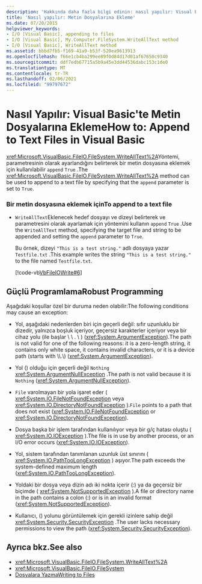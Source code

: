 ```yaml
---
description: 'Hakkında daha fazla bilgi edinin: nasıl yapılır: Visual Basic metin dosyalarına ekleme'
title: 'Nasıl yapılır: Metin Dosyalarına Ekleme'
ms.date: 07/20/2015
helpviewer_keywords:
- I/O [Visual Basic], appending to files
- I/O [Visual Basic], My.Computer.FileSystem.WriteAllText method
- I/O [Visual Basic], WriteAllText method
ms.assetid: bbbd7fb5-f169-41a9-b53f-520ea9613913
ms.openlocfilehash: f66e1cb4ba299ee89f0d84d17d01af67650c9340
ms.sourcegitcommit: ddf7edb67715a5b9a45e3dd44536dabc153c1de0
ms.translationtype: MT
ms.contentlocale: tr-TR
ms.lasthandoff: 02/06/2021
ms.locfileid: "99797672"
---
```

# <a name="how-to-append-to-text-files-in-visual-basic"></a><span data-ttu-id="7d08d-103">Nasıl Yapılır: Visual Basic'te Metin Dosyalarına Ekleme</span><span class="sxs-lookup"><span data-stu-id="7d08d-103">How to: Append to Text Files in Visual Basic</span></span>

<span data-ttu-id="7d08d-104"><xref:Microsoft.VisualBasic.FileIO.FileSystem.WriteAllText%2A>Yöntemi, parametresinin olarak ayarlandığını belirterek bir metin dosyasına eklemek için kullanılabilir `append` `True` .</span><span class="sxs-lookup"><span data-stu-id="7d08d-104">The <xref:Microsoft.VisualBasic.FileIO.FileSystem.WriteAllText%2A> method can be used to append to a text file by specifying that the `append` parameter is set to `True`.</span></span>  
  
### <a name="to-append-to-a-text-file"></a><span data-ttu-id="7d08d-105">Bir metin dosyasına eklemek için</span><span class="sxs-lookup"><span data-stu-id="7d08d-105">To append to a text file</span></span>  
  
- <span data-ttu-id="7d08d-106">`WriteAllText`Eklenecek hedef dosyayı ve dizeyi belirterek ve parametresini olarak ayarlamak için yöntemini kullanın `append` `True` .</span><span class="sxs-lookup"><span data-stu-id="7d08d-106">Use the `WriteAllText` method, specifying the target file and string to be appended and setting the `append` parameter to `True`.</span></span>  
  
     <span data-ttu-id="7d08d-107">Bu örnek, dizeyi `"This is a test string."` adlı dosyaya yazar `Testfile.txt` .</span><span class="sxs-lookup"><span data-stu-id="7d08d-107">This example writes the string `"This is a test string."` to the file named `Testfile.txt`.</span></span>  
  
     [!code-vb[VbFileIOWrite#6](~/samples/snippets/visualbasic/VS_Snippets_VBCSharp/VbFileIOWrite/VB/Class1.vb#6)]  
  
## <a name="robust-programming"></a><span data-ttu-id="7d08d-108">Güçlü Programlama</span><span class="sxs-lookup"><span data-stu-id="7d08d-108">Robust Programming</span></span>  

 <span data-ttu-id="7d08d-109">Aşağıdaki koşullar özel bir duruma neden olabilir:</span><span class="sxs-lookup"><span data-stu-id="7d08d-109">The following conditions may cause an exception:</span></span>  
  
- <span data-ttu-id="7d08d-110">Yol, aşağıdaki nedenlerden biri için geçerli değil: sıfır uzunluklu bir dizedir, yalnızca boşluk içeriyor, geçersiz karakterler içeriyor veya bir cihaz yolu (ile başlar \\ \\ . \\ ) (<xref:System.ArgumentException>).</span><span class="sxs-lookup"><span data-stu-id="7d08d-110">The path is not valid for one of the following reasons: it is a zero-length string, it contains only white space, it contains invalid characters, or it is a device path (starts with \\\\.\\) (<xref:System.ArgumentException>).</span></span>  
  
- <span data-ttu-id="7d08d-111">Yol () olduğu için geçerli değil `Nothing` <xref:System.ArgumentNullException> .</span><span class="sxs-lookup"><span data-stu-id="7d08d-111">The path is not valid because it is `Nothing` (<xref:System.ArgumentNullException>).</span></span>  
  
- <span data-ttu-id="7d08d-112">`File` varolmayan bir yola işaret eder ( <xref:System.IO.FileNotFoundException> veya <xref:System.IO.DirectoryNotFoundException> ).</span><span class="sxs-lookup"><span data-stu-id="7d08d-112">`File` points to a path that does not exist (<xref:System.IO.FileNotFoundException> or <xref:System.IO.DirectoryNotFoundException>).</span></span>  
  
- <span data-ttu-id="7d08d-113">Dosya başka bir işlem tarafından kullanılıyor veya bir g/ç hatası oluştu ( <xref:System.IO.IOException> ).</span><span class="sxs-lookup"><span data-stu-id="7d08d-113">The file is in use by another process, or an I/O error occurs (<xref:System.IO.IOException>).</span></span>  
  
- <span data-ttu-id="7d08d-114">Yol, sistem tarafından tanımlanan uzunluk üst sınırını ( <xref:System.IO.PathTooLongException> ) aşıyor.</span><span class="sxs-lookup"><span data-stu-id="7d08d-114">The path exceeds the system-defined maximum length (<xref:System.IO.PathTooLongException>).</span></span>  
  
- <span data-ttu-id="7d08d-115">Yoldaki bir dosya veya dizin adı iki nokta içerir (:) ya da geçersiz bir biçimde ( <xref:System.NotSupportedException> ).</span><span class="sxs-lookup"><span data-stu-id="7d08d-115">A file or directory name in the path contains a colon (:) or is in an invalid format (<xref:System.NotSupportedException>).</span></span>  
  
- <span data-ttu-id="7d08d-116">Kullanıcı, () yolunu görüntülemek için gerekli izinlere sahip değil <xref:System.Security.SecurityException> .</span><span class="sxs-lookup"><span data-stu-id="7d08d-116">The user lacks necessary permissions to view the path (<xref:System.Security.SecurityException>).</span></span>  
  
## <a name="see-also"></a><span data-ttu-id="7d08d-117">Ayrıca bkz.</span><span class="sxs-lookup"><span data-stu-id="7d08d-117">See also</span></span>

- <xref:Microsoft.VisualBasic.FileIO.FileSystem.WriteAllText%2A>
- <xref:Microsoft.VisualBasic.FileIO.FileSystem>
- [<span data-ttu-id="7d08d-118">Dosyalara Yazma</span><span class="sxs-lookup"><span data-stu-id="7d08d-118">Writing to Files</span></span>](writing-to-files.md)
